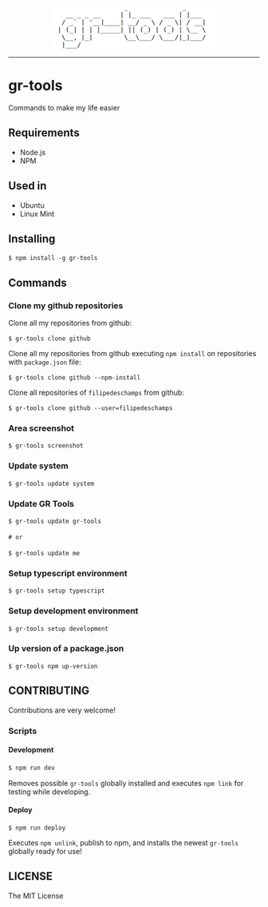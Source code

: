 <p align="center">
  <img src="./assets/logo.png" />
</p>

---

# gr-tools

Commands to make my life easier

## Requirements

* Node.js
* NPM

## Used in

* Ubuntu
* Linux Mint

## Installing

```
$ npm install -g gr-tools
```

## Commands

### Clone my github repositories

Clone all my repositories from github:

```
$ gr-tools clone github
```

Clone all my repositories from github executing `npm install` on repositories with `package.json` file:

```
$ gr-tools clone github --npm-install
```

Clone all repositories of `filipedeschamps` from github:

```
$ gr-tools clone github --user=filipedeschamps
```

### Area screenshot

```
$ gr-tools screenshot
```

### Update system

```
$ gr-tools update system
```

### Update GR Tools

```
$ gr-tools update gr-tools

# or

$ gr-tools update me
```

### Setup typescript environment

```
$ gr-tools setup typescript
```

### Setup development environment

```
$ gr-tools setup development
```

### Up version of a package.json

```
$ gr-tools npm up-version
```

## CONTRIBUTING

Contributions are very welcome!

### Scripts

#### Development

```bash
$ npm run dev
```

Removes possible `gr-tools` globally installed and executes `npm link` for testing while developing.

#### Deploy

```
$ npm run deploy
```

Executes `npm unlink`, publish to npm, and installs the newest `gr-tools` globally ready for use!

## LICENSE

The MIT License
